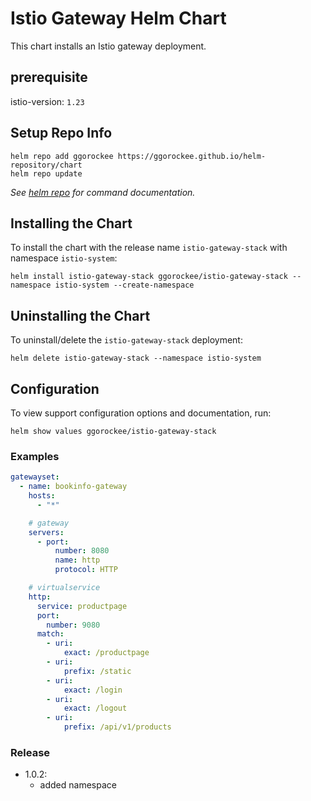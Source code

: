 # Istio Gateway Helm Chart

This chart installs an Istio gateway deployment.

## prerequisite
istio-version: `1.23`

## Setup Repo Info

```console
helm repo add ggorockee https://ggorockee.github.io/helm-repository/chart
helm repo update
```

_See [helm repo](https://helm.sh/docs/helm/helm_repo/) for command documentation._

## Installing the Chart

To install the chart with the release name `istio-gateway-stack` with namespace `istio-system`:

```console
helm install istio-gateway-stack ggorockee/istio-gateway-stack --namespace istio-system --create-namespace
```

## Uninstalling the Chart

To uninstall/delete the `istio-gateway-stack` deployment:

```console
helm delete istio-gateway-stack --namespace istio-system
```

## Configuration

To view support configuration options and documentation, run:

```console
helm show values ggorockee/istio-gateway-stack
```

### Examples

```yaml
gatewayset:
  - name: bookinfo-gateway
    hosts:
      - "*"

    # gateway
    servers:
      - port:
          number: 8080
          name: http
          protocol: HTTP

    # virtualservice
    http:
      service: productpage
      port:
        number: 9080
      match:
        - uri:
            exact: /productpage
        - uri:
            prefix: /static
        - uri:
            exact: /login
        - uri:
            exact: /logout
        - uri:
            prefix: /api/v1/products
```

### Release
* 1.0.2:  
  * added namespace

